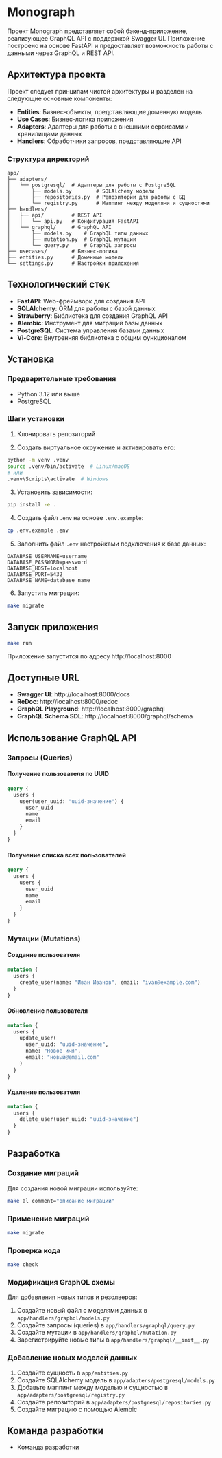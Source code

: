 # Monograph

Проект Monograph представляет собой бэкенд-приложение, реализующее GraphQL API с поддержкой Swagger UI. Приложение построено на основе FastAPI и предоставляет возможность работы с данными через GraphQL и REST API.

## Архитектура проекта

Проект следует принципам чистой архитектуры и разделен на следующие основные компоненты:

- **Entities**: Бизнес-объекты, представляющие доменную модель
- **Use Cases**: Бизнес-логика приложения
- **Adapters**: Адаптеры для работы с внешними сервисами и хранилищами данных
- **Handlers**: Обработчики запросов, представляющие API

### Структура директорий

```
app/
├── adapters/
│   └── postgresql/  # Адаптеры для работы с PostgreSQL
│       ├── models.py        # SQLAlchemy модели
│       ├── repositories.py  # Репозитории для работы с БД
│       └── registry.py      # Маппинг между моделями и сущностями
├── handlers/
│   ├── api/         # REST API
│   │   └── api.py   # Конфигурация FastAPI
│   └── graphql/     # GraphQL API
│       ├── models.py    # GraphQL типы данных
│       ├── mutation.py  # GraphQL мутации
│       └── query.py     # GraphQL запросы
├── usecases/        # Бизнес-логика
├── entities.py      # Доменные модели
└── settings.py      # Настройки приложения
```

## Технологический стек

- **FastAPI**: Web-фреймворк для создания API
- **SQLAlchemy**: ORM для работы с базой данных
- **Strawberry**: Библиотека для создания GraphQL API
- **Alembic**: Инструмент для миграций базы данных
- **PostgreSQL**: Система управления базами данных
- **Vi-Core**: Внутренняя библиотека с общим функционалом

## Установка

### Предварительные требования

- Python 3.12 или выше
- PostgreSQL

### Шаги установки

1. Клонировать репозиторий

2. Создать виртуальное окружение и активировать его:
```bash
python -m venv .venv
source .venv/bin/activate  # Linux/macOS
# или
.venv\Scripts\activate  # Windows
```

3. Установить зависимости:
```bash
pip install -e .
```

4. Создать файл `.env` на основе `.env.example`:
```bash
cp .env.example .env
```

5. Заполнить файл `.env` настройками подключения к базе данных:
```
DATABASE_USERNAME=username
DATABASE_PASSWORD=password
DATABASE_HOST=localhost
DATABASE_PORT=5432
DATABASE_NAME=database_name
```

6. Запустить миграции:
```bash
make migrate
```

## Запуск приложения

```bash
make run
```

Приложение запустится по адресу http://localhost:8000

## Доступные URL

- **Swagger UI**: http://localhost:8000/docs
- **ReDoc**: http://localhost:8000/redoc
- **GraphQL Playground**: http://localhost:8000/graphql
- **GraphQL Schema SDL**: http://localhost:8000/graphql/schema

## Использование GraphQL API

### Запросы (Queries)

#### Получение пользователя по UUID
```graphql
query {
  users {
    user(user_uuid: "uuid-значение") {
      user_uuid
      name
      email
    }
  }
}
```

#### Получение списка всех пользователей
```graphql
query {
  users {
    users {
      user_uuid
      name
      email
    }
  }
}
```

### Мутации (Mutations)

#### Создание пользователя
```graphql
mutation {
  users {
    create_user(name: "Иван Иванов", email: "ivan@example.com")
  }
}
```

#### Обновление пользователя
```graphql
mutation {
  users {
    update_user(
      user_uuid: "uuid-значение",
      name: "Новое имя",
      email: "новый@email.com"
    )
  }
}
```

#### Удаление пользователя
```graphql
mutation {
  users {
    delete_user(user_uuid: "uuid-значение")
  }
}
```

## Разработка

### Создание миграций

Для создания новой миграции используйте:

```bash
make al comment="описание миграции"
```

### Применение миграций

```bash
make migrate
```

### Проверка кода

```bash
make check
```

### Модификация GraphQL схемы

Для добавления новых типов и резолверов:
1. Создайте новый файл с моделями данных в `app/handlers/graphql/models.py`
2. Создайте запросы (queries) в `app/handlers/graphql/query.py`
3. Создайте мутации в `app/handlers/graphql/mutation.py`
4. Зарегистрируйте новые типы в `app/handlers/graphql/__init__.py`

### Добавление новых моделей данных

1. Создайте сущность в `app/entities.py`
2. Создайте SQLAlchemy модель в `app/adapters/postgresql/models.py`
3. Добавьте маппинг между моделью и сущностью в `app/adapters/postgresql/registry.py`
4. Создайте репозиторий в `app/adapters/postgresql/repositories.py`
5. Создайте миграцию с помощью Alembic

## Команда разработки

- Команда разработки

